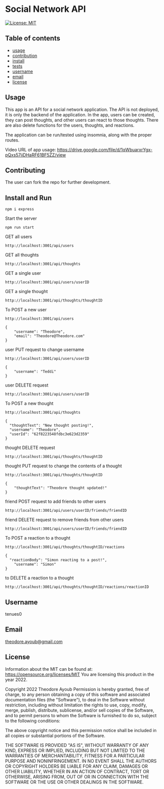 
  
# Social Network API
[![License: MIT](https://img.shields.io/badge/License-MIT-yellow.svg)](https://opensource.org/licenses/MIT)

## Table of contents
* [usage](#Usage)
* [contribution](#Contributing)
* [install](#Install)
* [tests](#Tests)
* [username](#Username)
* [email](#Email)
* [license](#License)

## Usage

This app is an API for a social network application. The API is not deployed, it is only the backend of the application. In the app, users can be created, they can post thoughts, and other users can react to those thoughts. There are also delete functions for the users, thoughts, and reactions.

The application can be run/tested using insomnia, along with the proper routes.

Video URL of app usage:
https://drive.google.com/file/d/1qWbuarxrYgx-pQxs57iiDHaRF61BF5ZZ/view

## Contributing

The user can fork the repo for further development.

## Install and Run
```
npm i express
```

Start the server
```
npm run start
```



GET all users
```
http://localhost:3001/api/users
```

GET all thoughts
```
http://localhost:3001/api/thoughts
```

GET a single user
```
http://localhost:3001/api/users/userID
```

GET a single thought
```
http://localhost:3001/api/thoughts/thoughtID
```

To POST a new user
```
http://localhost:3001/api/users

{
	"username": "Theodore",
	"email": "Theodore@Theodore.com"
}
```

user PUT request to change username
```
http://localhost:3001/api/users/userID

{
	"username": "Teddi"
}
```

user DELETE request
```
http://localhost:3001/api/users/userID
```

To POST a new thought
```
http://localhost:3001/api/thoughts

{
  "thoughtText": "New thought posting!",
  "username": "Theodore",
  "userId": "62f8223548fdbc3e623d2359"
}
```

thought DELETE request
```
http://localhost:3001/api/thoughts/thoughtID
```

thought PUT request to change the contents of a thought
```
http://localhost:3001/api/thoughts/thoughtID

{
	"thoughtText": "Theodore thought updated!"
}
```

friend POST request to add friends to other users
```
http://localhost:3001/api/users/userID/friends/friendID
```

friend DELETE request to remove friends from other users
```
http://localhost:3001/api/users/userID/friends/friendID
```

To POST a reaction to a thought
```
http://localhost:3001/api/thoughts/thoughtID/reactions

{
  "reactionBody": "Simon reacting to a post!",
	"username": "Simon"
}
```

to DELETE a reaction to a thought
```
http://localhost:3001/api/thoughts/thoughtID/reactions/reactionID
```

## Username

tenues0

## Email

theodore.ayoub@gmail.com

## License

Information about the MIT can be found at: https://opensource.org/licenses/MIT
You are licensing this product in the year 2022.


Copyright 2022 Theodore Ayoub
Permission is hereby granted, free of charge, to any person obtaining a copy of this software and
associated documentation files (the "Software"), to deal in the Software without restriction,
including without limitation the rights to use, copy, modify, merge, publish, distribute, sublicense,
and/or sell copies of the Software, and to permit persons to whom the Software is furnished to do
so, subject to the following conditions:
      
The above copyright notice and this permission notice shall be included in all copies or substantial
portions of the Software.
      
THE SOFTWARE IS PROVIDED "AS IS", WITHOUT WARRANTY OF ANY KIND, EXPRESS OR IMPLIED,
INCLUDING BUT NOT LIMITED TO THE WARRANTIES OF MERCHANTABILITY, FITNESS FOR A
PARTICULAR PURPOSE AND NONINFRINGEMENT. IN NO EVENT SHALL THE AUTHORS OR
COPYRIGHT HOLDERS BE LIABLE FOR ANY CLAIM, DAMAGES OR OTHER LIABILITY, WHETHER IN
AN ACTION OF CONTRACT, TORT OR OTHERWISE, ARISING FROM, OUT OF OR IN CONNECTION
WITH THE SOFTWARE OR THE USE OR OTHER DEALINGS IN THE SOFTWARE.
